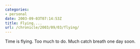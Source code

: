 ```yaml
--- 
categories:
- personal
date: 2003-09-03T07:14:53Z
title: Flying....
url: /chronicle/2003/09/03/flying/
---
```


Time is flying.  Too much to do.  Much catch breath one day soon.
